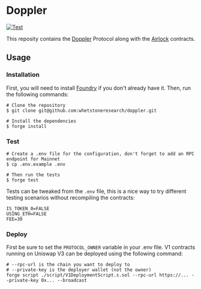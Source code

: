 # Doppler

[![Test](https://github.com/whetstoneresearch/doppler/actions/workflows/test.yml/badge.svg)](https://github.com/whetstoneresearch/doppler/actions/workflows/test.yml)

This reposity contains the [Doppler](docs/Doppler.md) Protocol along with the [Airlock](/docs/Airlock.md) contracts.

## Usage

### Installation

First, you will need to install [Foundry](https://book.getfoundry.sh/getting-started/installation) if you don't already have it. Then, run the following commands:

```shell
# Clone the repository
$ git clone git@github.com:whetstoneresearch/doppler.git

# Install the dependencies
$ forge install
```

### Test

```shell
# Create a .env file for the configuration, don't forget to add an RPC endpoint for Mainnet
$ cp .env.example .env

# Then run the tests
$ forge test
```

Tests can be tweaked from the `.env` file, this is a nice way to try different testing scenarios without recompiling the contracts:

```shell
IS_TOKEN_0=FALSE
USING_ETH=FALSE
FEE=30
```

### Deploy

First be sure to set the `PROTOCOL_OWNER` variable in your .env file. V1 contracts running on Uniswap V3 can be deployed using the following command:

```shell
# --rpc-url is the chain you want to deploy to
# --private-key is the deployer wallet (not the owner)
forge script ./script/V1DeploymentScript.s.sol --rpc-url https://... --private-key 0x... --broadcast
```
